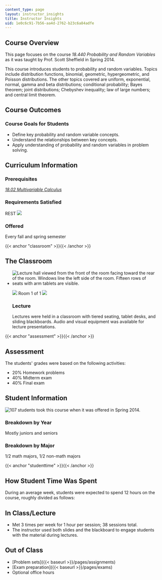 ```yaml
---
content_type: page
layout: instructor_insights
title: Instructor Insights
uid: 1e0c6c91-7b56-aa4d-2762-b23c6a84adfe
---
```


Course Overview
---------------

This page focuses on the course _18.440 Probability and Random Variables_ as it was taught by Prof. Scott Sheffield in Spring 2014.

This course introduces students to probability and random variables. Topics include distribution functions, binomial, geometric, hypergeometric, and Poisson distributions. The other topics covered are uniform, exponential, normal, gamma and beta distributions; conditional probability; Bayes theorem; joint distributions; Chebyshev inequality; law of large numbers; and central limit theorem.

Course Outcomes
---------------

### Course Goals for Students

*   Define key probability and random variable concepts.
*   Understand the relationships between key concepts.
*   Apply understanding of probability and random variables in problem solving.

Curriculum Information
----------------------

### Prerequisites

[_18.02 Multivariable Calculus_](/courses/18-02sc-multivariable-calculus-fall-2010/)

### Requirements Satisfied

REST ![](/images/educator/icon-question-rest.png)

### Offered

Every fall and spring semester

{{< anchor "classroom" >}}{{< /anchor >}}

The Classroom
-------------

*   ![Lecture hall viewed from the front of the room facing toward the rear of the room. Windows line the left side of the room. Fifteen rows of seats with arm tablets are visible.](BASEURL_PLACEHOLDER/resources/18-440_classroom-1)
    
    ![](/images/educator/classroom_prev_dim.png) Room 1 of 1 ![](/images/educator/classroom_next_dim.png)
    
    ### Lecture
    
    Lectures were held in a classroom with tiered seating, tablet desks, and sliding blackboards. Audio and visual equipment was available for lecture presentations.
    

{{< anchor "assessment" >}}{{< /anchor >}}

Assessment
----------

The students' grades were based on the following activities:

- 20% Homework problems
- 40% Midterm exam
- 40% Final exam

Student Information
-------------------

![107 students took this course when it was offered in Spring 2014.](BASEURL_PLACEHOLDER/resources/18-440_stat-students)

### Breakdown by Year

Mostly juniors and seniors

### Breakdown by Major

1/2 math majors, 1/2 non-math majors

{{< anchor "studenttime" >}}{{< /anchor >}}

How Student Time Was Spent
--------------------------

During an average week, students were expected to spend 12 hours on the course, roughly divided as follows:

In Class/Lecture
----------------

*   Met 3 times per week for 1 hour per session; 38 sessions total.
*   The instructor used both slides and the blackboard to engage students with the material during lectures.

Out of Class
------------

*   [Problem sets]({{< baseurl >}}/pages/assignments)
*   [Exam preparation]({{< baseurl >}}/pages/exams)
*   Optional office hours